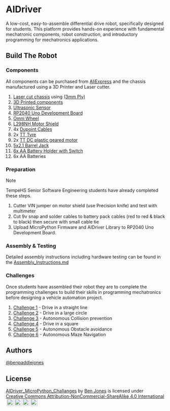 # AIDriver

A low-cost, easy-to-assemble differential drive robot, specifically designed for students. This platform provides hands-on experience with fundamental mechatronic components, robot construction, and introductory programming for mechatronics applications.

## Build The Robot

### Components

All components can be purchased from [AliExpress](https://www.aliexpress.com/) and the chassis manufactured using a 3D Printer and Laser cutter.

1. [Laser cut chassis](manufacturing_files/LC_Faculty_AIDriverGluelessv2_PP.pdf) using [(3mm Ply)](https://www.bunnings.com.au/2440-x-1220mm-3mm-plywood-pine-premium-bc-grade_p0340267)
2. [3D Printed components](docs/manufacturing_files)
3. [Ultrasonic Sensor](https://www.aliexpress.com/item/1005005636789307.html)
4. [RP2040 Uno Development Board](https://www.aliexpress.com/item/1005009315359179.html)
5. [Omni Wheel](https://www.aliexpress.com/item/32954940078.html)
6. [L298NH Motor Shield](https://www.aliexpress.com/item/32801279582.html)
7. 4x [Dupoint Cables](https://www.aliexpress.com/item/4000053353555.html)
8. 2x [TT Tyre](https://www.aliexpress.com/item/1005005767062155.html)
9. 2x [TT DC plastic geared motor](https://www.aliexpress.com/item/1005004854068015.html)
10. [5x2.1 Barrel Jack](https://www.aliexpress.com/item/33024967273.html)
11. [6x AA Battery Holder with Switch](https://www.aliexpress.com/item/4001266904978.html)
12. 6x AA Batteries

### Preparation

> [!Note]
> TempeHS Senior Software Engineering students have already completed these steps.

1. Cutter VIN jumper on motor shield (use Precision knife) and test with multimeter
2. Cut 9v snap and solder cables to battery pack cables (red to red & black to black) then secure with small cable tie
3. Upload MicroPython Firmware and AIDriver Library to RP2040 Uno Development Board.

### Assembly & Testing

Detailed assembly instructions including hardware testing can be found in the [Assembly_Instructions.md](docs\Assembley_Instructions.md)

### Challenges

Once students have assembled their robot they are to complete the programming challenges to build their skills in programming mechatronics before designing a vehicle automation project.

1. [Challenge 1](Challenge_1.md) - Drive in a straight line
2. [Challenge 2](Challenge_2.md) - Drive in a large circle
3. [Challenge 3](Challenge_3.md) - Autonomous Collision prevention
4. [Challenge 4](Challenge_4.md) - Drive in a square
5. [Challenge 5](Challenge_5.md) - Autonomous Obstacle avoidance
6. [Challenge 6](Challenge_6.md) - Autonomous Maze Navigation

## Authors

[@benpaddlejones](https://github.com/benpaddlejones)

## License

<p xmlns:cc="http://creativecommons.org/ns#" xmlns:dct="http://purl.org/dc/terms/"><a property="dct:title" rel="cc:attributionURL" href="https://github.com/TempeHS/AIDriver_MicroPython_Challanges">AIDriver_MicroPython_Challanges</a> by <a rel="cc:attributionURL dct:creator" property="cc:attributionName" href="https://github.com/benpaddlejones">Ben Jones</a> is licensed under <a href="https://creativecommons.org/licenses/by-nc-sa/4.0/?ref=chooser-v1" target="_blank" rel="license noopener noreferrer" style="display:inline-block;">Creative Commons Attribution-NonCommercial-ShareAlike 4.0 International<img style="height:22px!important;margin-left:3px;vertical-align:text-bottom;" src="https://mirrors.creativecommons.org/presskit/icons/cc.svg?ref=chooser-v1" alt=""><img style="height:22px!important;margin-left:3px;vertical-align:text-bottom;" src="https://mirrors.creativecommons.org/presskit/icons/by.svg?ref=chooser-v1" alt=""><img style="height:22px!important;margin-left:3px;vertical-align:text-bottom;" src="https://mirrors.creativecommons.org/presskit/icons/nc.svg?ref=chooser-v1" alt=""><img style="height:22px!important;margin-left:3px;vertical-align:text-bottom;" src="https://mirrors.creativecommons.org/presskit/icons/sa.svg?ref=chooser-v1" alt=""></a></p>
